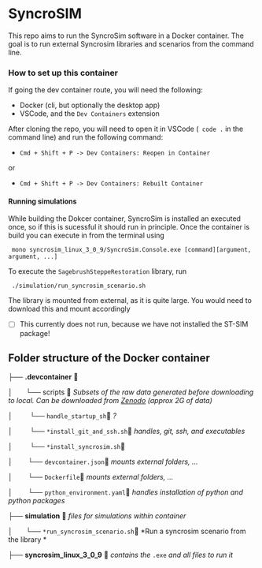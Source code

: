 # SyncroSIM

This repo aims to run the SyncroSim software in a Docker container. The goal is to run external Syncrosim libraries and scenarios from the command line.

### How to set up this container


If going the dev container route, you will need the following:

- Docker (cli, but optionally the desktop app)
- VSCode, and the `Dev Containers` extension

After cloning the repo, you will need to open it in VSCode (` code .` in the command line) and run the following command:

- `Cmd + Shift + P -> Dev Containers: Reopen in Container`

or

- `Cmd + Shift + P -> Dev Containers: Rebuilt Container`

#### Running simulations

While building the Dokcer container, SyncroSim is installed an executed once, so if this is sucessful it should run in principle. Once the container is build you can execute in from the terminal using

` mono syncrosim_linux_3_0_9/SyncroSim.Console.exe [command][argument, argument, ...]` 

To execute the `SagebrushSteppeRestoration` library, run

` ./simulation/run_syncrosim_scenario.sh` 

The library is mounted from external, as it is quite large. You would need to download this and mount accordingly

- [ ] This currently does not run, because we have not installed the ST-SIM package!


## Folder structure of the Docker container


├── **.devcontainer** &#x1F4C1;

│&nbsp; &nbsp; &nbsp; &nbsp;└── scripts &#x1F4C1;  *Subsets of the raw data generated before downloading to local. Can be downloaded from [Zenodo](https://zenodo.org/records/10619524) (approx 2G of data)*

│&nbsp; &nbsp; &nbsp;  &nbsp; &nbsp;└──  `handle_startup_sh`&#x1F4C4; *?*

│&nbsp; &nbsp; &nbsp; &nbsp; &nbsp;└──  `*install_git_and_ssh.sh`&#x1F4C4; *handles, git, ssh, and executables*

│&nbsp; &nbsp; &nbsp; &nbsp; &nbsp;└──  `*install_syncrosim.sh`&#x1F4C4; 

│&nbsp; &nbsp; &nbsp; &nbsp; └──  `devcontainer.json`&#x1F4C4; *mounts external folders, ...*

│&nbsp; &nbsp; &nbsp; &nbsp; └──  `Dockerfile`&#x1F4C4; *mounts external folders, ...*

│&nbsp; &nbsp; &nbsp; &nbsp; └──  `python_environment.yaml`&#x1F4C4; *handles installation of python and python packages*

├── **simulation** &#x1F4C1;  *files for simulations within container*

│&nbsp; &nbsp; &nbsp; &nbsp;└──  `*run_syncrosim_scenario.sh`&#x1F4C4; *Run a syncrosim scenario from the library *

├── **syncrosim_linux_3_0_9** &#x1F4C1;  *contains the* `.exe` *and all files to run it*

		


